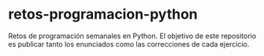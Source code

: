 # retos-programacion-python
Retos de programación semanales en Python. El objetivo de este repositorio es publicar tanto los enunciados como las correcciones de cada ejercicio.
